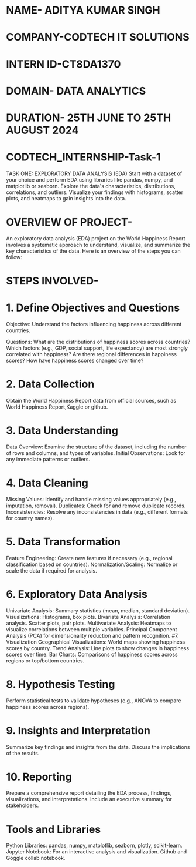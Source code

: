 # NAME- ADITYA KUMAR SINGH
# COMPANY-CODTECH IT SOLUTIONS
# INTERN ID-CT8DA1370
# DOMAIN- DATA ANALYTICS
# DURATION- 25TH JUNE TO 25TH AUGUST 2024



# CODTECH_INTERNSHIP-Task-1
TASK ONE: EXPLORATORY DATA ANALYSIS (EDA)  Start with a dataset of your choice and perform EDA using libraries like pandas, numpy, and matplotlib or seaborn. Explore the data's characteristics, distributions, correlations, and outliers. Visualize your findings with histograms, scatter plots, and heatmaps to gain insights into the data.

# OVERVIEW OF PROJECT-

An exploratory data analysis (EDA) project on the World Happiness Report involves a systematic approach to understand, visualize, and summarize the key characteristics of the data. Here is an overview of the steps you can follow:

# STEPS  INVOLVED-

# 1. Define Objectives and Questions
Objective: Understand the factors influencing happiness across different countries.

Questions:
What are the distributions of happiness scores across countries?
Which factors (e.g., GDP, social support, life expectancy) are most strongly correlated with happiness?
Are there regional differences in happiness scores?
How have happiness scores changed over time?
# 2. Data Collection
Obtain the World Happiness Report data from official sources, such as World Happiness Report,Kaggle or github.
# 3. Data Understanding
Data Overview: Examine the structure of the dataset, including the number of rows and columns, and types of variables.
Initial Observations: Look for any immediate patterns or outliers.
# 4. Data Cleaning
Missing Values: Identify and handle missing values appropriately (e.g., imputation, removal).
Duplicates: Check for and remove duplicate records.
Inconsistencies: Resolve any inconsistencies in data (e.g., different formats for country names).
# 5. Data Transformation
Feature Engineering: Create new features if necessary (e.g., regional classification based on countries).
Normalization/Scaling: Normalize or scale the data if required for analysis.
# 6. Exploratory Data Analysis
Univariate Analysis:
Summary statistics (mean, median, standard deviation).
Visualizations: Histograms, box plots.
Bivariate Analysis:
Correlation analysis.
Scatter plots, pair plots.
Multivariate Analysis:
Heatmaps to visualize correlations between multiple variables.
Principal Component Analysis (PCA) for dimensionality reduction and pattern recognition.
#7. Visualization
Geographical Visualizations: World maps showing happiness scores by country.
Trend Analysis: Line plots to show changes in happiness scores over time.
Bar Charts: Comparisons of happiness scores across regions or top/bottom countries.
# 8. Hypothesis Testing
Perform statistical tests to validate hypotheses (e.g., ANOVA to compare happiness scores across regions).
# 9. Insights and Interpretation
Summarize key findings and insights from the data.
Discuss the implications of the results.
# 10. Reporting
Prepare a comprehensive report detailing the EDA process, findings, visualizations, and interpretations.
Include an executive summary for stakeholders.

# Tools and Libraries
Python Libraries: pandas, numpy, matplotlib, seaborn, plotly, scikit-learn.
Jupyter Notebook: For an interactive analysis and visualization.
Github and Goggle collab notebook.
